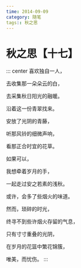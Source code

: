 ```yaml
---
time: 2014-09-09
category: 随笔
tags:: 秋之思
---
```


# 秋之思【十七】

::: center
喜欢独自一人，

去收集那一朵朵云的白，

去采集秋日阳光的融暖。

沿着这一份青翠找来。

安放了光阴的青藤，

听那风铃的细微声响，

看那正合时宜的花草。

如果可以，

我想牵着岁月的手，

一起走过安之若素的浅秋。

或许，会多了些烟火的味道。

然而，琐碎的时光，

终寻不到些许烟火存留的气息，

只有寸寸重叠的光阴，

在岁月的花篮中繁花锦簇，

唯美，而忧伤。
:::
